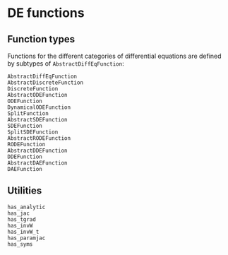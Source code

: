 # DE functions

## Function types

Functions for the different categories of differential equations are
defined by subtypes of `AbstractDiffEqFunction`:

```@docs
AbstractDiffEqFunction
AbstractDiscreteFunction
DiscreteFunction
AbstractODEFunction
ODEFunction
DynamicalODEFunction
SplitFunction
AbstractSDEFunction
SDEFunction
SplitSDEFunction
AbstractRODEFunction
RODEFunction
AbstractDDEFunction
DDEFunction
AbstractDAEFunction
DAEFunction
```

## Utilities

```@doc
has_analytic
has_jac
has_tgrad
has_invW
has_invW_t
has_paramjac
has_syms
```
